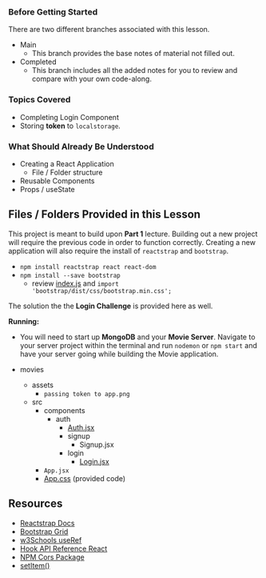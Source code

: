 ### Before Getting Started
There are two different branches associated with this lesson.
- Main
  - This branch provides the base notes of material not filled out.
- Completed
  - This branch includes all the added notes for you to review and compare with your own code-along.

### Topics Covered
- Completing Login Component
- Storing **token** to `localstorage`.

### What Should Already Be Understood
- Creating a React Application
  - File / Folder structure
- Reusable Components
- Props / useState 

## Files / Folders Provided in this Lesson
This project is meant to build upon **Part 1** lecture. Building out a new project will require the previous code in order to function correctly. Creating a new application will also require the install of `reactstrap` and `bootstrap`. 
- `npm install reactstrap react react-dom`
- `npm install --save bootstrap`
  - review [index.js](./src/index.js) and `import 'bootstrap/dist/css/bootstrap.min.css';`

The solution the the **Login Challenge** is provided here as well.

**Running:**
- You will need to start up **MongoDB** and your **Movie Server**. Navigate to your server project within the terminal and run `nodemon` or `npm start` and have your server going while building the Movie application.

- movies
  - assets
    - `passing token to app.png`
  - src
    - components
      - auth
        - [Auth.jsx](./src/components/auth/Auth.jsx)
        - signup
          - Signup.jsx
        - login
          - [Login.jsx](./src/components/auth/login/Login.jsx)
    - `App.jsx`
    - [App.css](./src/App.css) (provided code)

## Resources
- [Reactstrap Docs](https://reactstrap.github.io/?path=/docs/components-forms--input#hidden-labels)
- [Bootstrap Grid](https://getbootstrap.com/docs/5.3/layout/grid/)
- [w3Schools useRef](https://www.w3schools.com/react/react_useref.asp)
- [Hook API Reference React](https://reactjs.org/docs/hooks-reference.html#useref)
- [NPM Cors Package](https://www.npmjs.com/package/cors)
- [setItem()](https://www.w3schools.com/jsref/met_storage_setitem.asp)